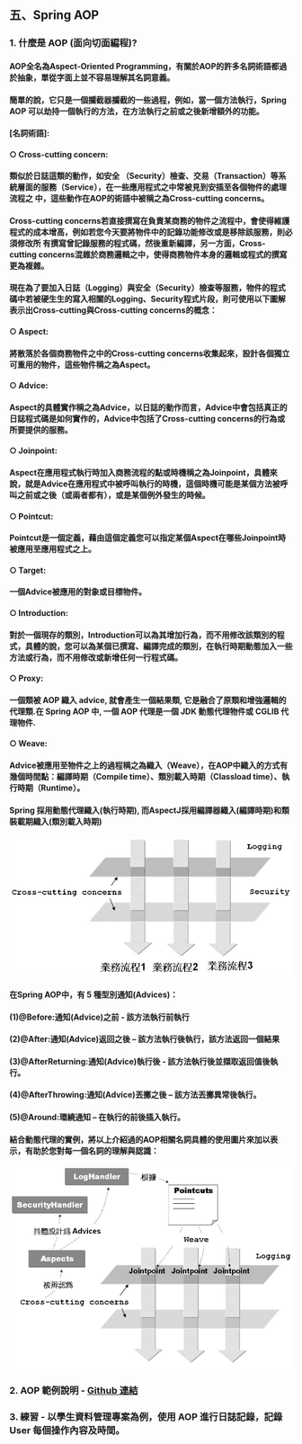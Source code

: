 ## 五、Spring AOP
### 1. 什麼是 AOP (面向切面編程)?
#### AOP全名為Aspect-Oriented Programming，有關於AOP的許多名詞術語都過於抽象，單從字面上並不容易理解其名詞意義。
#### 簡單的說，它只是一個攔截器攔截的一些過程，例如，當一個方法執行，Spring AOP 可以劫持一個執行的方法，在方法執行之前或之後新增額外的功能。
#### [名詞術語]:
#### ○ Cross-cutting concern:
#### 類似於日誌這類的動作，如安全 （Security）檢查、交易（Transaction）等系統層面的服務（Service），在一些應用程式之中常被見到安插至各個物件的處理流程之 中，這些動作在AOP的術語中被稱之為Cross-cutting concerns。
#### Cross-cutting concerns若直接撰寫在負責某商務的物件之流程中，會使得維護程式的成本增高，例如若您今天要將物件中的記錄功能修改或是移除該服務，則必須修改所 有撰寫曾記錄服務的程式碼，然後重新編譯，另一方面，Cross-cutting concerns混雜於商務邏輯之中，使得商務物件本身的邏輯或程式的撰寫更為複雜。
#### 現在為了要加入日誌（Logging）與安全（Security）檢查等服務，物件的程式碼中若被硬生生的寫入相關的Logging、Security程式片段，則可使用以下圖解表示出Cross-cutting與Cross-cutting concerns的概念：
#### ○ Aspect: 
#### 將散落於各個商務物件之中的Cross-cutting concerns收集起來，設計各個獨立可重用的物件，這些物件稱之為Aspect。
#### ○ Advice: 
#### Aspect的具體實作稱之為Advice，以日誌的動作而言，Advice中會包括真正的日誌程式碼是如何實作的，Advice中包括了Cross-cutting concerns的行為或所要提供的服務。
#### ○ Joinpoint: 
#### Aspect在應用程式執行時加入商務流程的點或時機稱之為Joinpoint，具體來說，就是Advice在應用程式中被呼叫執行的時機，這個時機可能是某個方法被呼叫之前或之後（或兩者都有），或是某個例外發生的時候。
#### ○ Pointcut: 
#### Pointcut是一個定義，藉由這個定義您可以指定某個Aspect在哪些Joinpoint時被應用至應用程式之上。
#### ○ Target: 
#### 一個Advice被應用的對象或目標物件。
#### ○ Introduction: 
#### 對於一個現存的類別，Introduction可以為其增加行為，而不用修改該類別的程式，具體的說，您可以為某個已撰寫、編譯完成的類別，在執行時期動態加入一些方法或行為，而不用修改或新增任何一行程式碼。
#### ○ Proxy: 
#### 一個類被 AOP 織入 advice, 就會產生一個結果類, 它是融合了原類和增強邏輯的代理類.在 Spring AOP 中, 一個 AOP 代理是一個 JDK 動態代理物件或 CGLIB 代理物件.
#### ○ Weave: 
#### Advice被應用至物件之上的過程稱之為織入（Weave），在AOP中織入的方式有幾個時間點：編譯時期（Compile time）、類別載入時期（Classload time）、執行時期（Runtime）。
#### Spring 採用動態代理織入(執行時期), 而AspectJ採用編譯器織入(編譯時期)和類裝載期織入(類別載入時期)
#### <img src="../images/AOPConcept-1.jpg">

#### 在Spring AOP中，有 5 種型別通知(Advices)：
#### (1)@Before:通知(Advice)之前 - 該方法執行前執行
#### (2)@After:通知(Advice)返回之後 – 該方法執行後執行，該方法返回一個結果
#### (3)@AfterReturning:通知(Advice)執行後 - 該方法執行後並擷取返回值後執行。
#### (4)@AfterThrowing:通知(Advice)丟擲之後 – 該方法丟擲異常後執行。
#### (5)@Around:環繞通知 – 在執行的前後插入執行。
#### 結合動態代理的實例，將以上介紹過的AOP相關名詞具體的使用圖片來加以表示，有助於您對每一個名詞的理解與認識：
#### <img src="../images/AOPConcept-2.jpg">

### 2. AOP 範例說明 - [Github 連結](https://github.com/RameshMF/spring-aop-tutorial/ "範例連結")
### 3. 練習 - 以學生資料管理專案為例，使用 AOP 進行日誌記錄，記錄 User 每個操作內容及時間。
